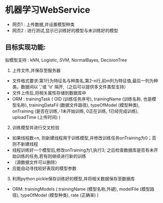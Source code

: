 # 机器学习WebService
- 网页1 : 上传数据,并设置模型种类
- 网页2 : 进行测试,显示已训练好的模型与未训练好的模型

## 目标实现功能:
拟模型支持 : kNN, Logistic, SVM, NormalBayes, DecisionTree

1. 上传文件,并保存至服务器
 - 文件格式要求:第1行为特征名与种类名,第2-n行,前m列为特征值,最后一列为种类。数据间以 ','或 '\t' 隔开,（之后可以提供多文件类型支持）
 - 文件上传后,将相关属性存储到数据库中
 - ORM : trainingTask ( OID (训练任务序号), trainingName (训练名称, 也是模型名称), trainingDataFil (数据文件路径), typeOfModel (模型种类), onTraining (是否在训练,-1未开始训练, 0正在训练, 1已经完成训练), uploadTime (上传时间) )

2. 训练模型并进行交叉检验
- 如果线程数<n, 则新建线程用于训练模型,并修改训练任务onTraining为0；否则不新建线程
- 线程训练好一个模型后,修改onTraining为1,执行3; 之后检查数据库是否有未开始训练的任务,若有则继续进行新的训练
- （源数据文件可以删除）
- 应能自动寻找较好表现的模型参数

3. 利用python.pickle保存训练好的模型,并将相关数据保存至数据库
- ORM: trainingModels ( trainingName (模型名称,外键), modelFile  (模型路径), typeOfModel (模型种类), rate (正确率) )
